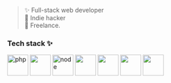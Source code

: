> ✨ Full-stack web developer  
> 🌱 Indie hacker  
> 🔭 Freelance. 

### Tech stack ✨
<img src="https://github.com/Skeid9/skeid9/assets/46383930/97033096-e8d7-4198-9b30-eb34542ba326" alt="php" height="48"> <img src="" height="48"> <img src="https://github.com/Skeid9/skeid9/assets/46383930/3fff92c9-115a-4fc3-9759-62ea7fda96d0" alt="node" height="48"> <img src="https://upload.wikimedia.org/wikipedia/commons/thumb/9/95/Vue.js_Logo_2.svg/1200px-Vue.js_Logo_2.svg.png" height="48"> <img src="https://upload.wikimedia.org/wikipedia/commons/thumb/a/ae/Nuxt_logo.svg/2560px-Nuxt_logo.svg.png" height="48"> <img src="https://upload.wikimedia.org/wikipedia/commons/6/6a/JavaScript-logo.png" height="48"> <img src="https://brandslogos.com/wp-content/uploads/thumbs/bootstrap-logo-vector.svg" height="48">


<!--
**Skeid9/skeid9** is a ✨ _special_ ✨ repository because its `README.md` (this file) appears on your GitHub profile.

Here are some ideas to get you started:

- 🔭 I’m currently working on ...
- 🌱 I’m currently learning ...
- 👯 I’m looking to collaborate on ...
- 🤔 I’m looking for help with ...
- 💬 Ask me about ...
- 📫 How to reach me: ...
- 😄 Pronouns: ...
- ⚡ Fun fact: ...
-->
